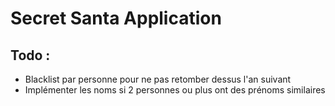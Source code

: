 # Secret Santa Application 

## Todo : 
* Blacklist par personne pour ne pas retomber dessus l'an suivant
* Implémenter les noms si 2 personnes ou plus ont des prénoms similaires
